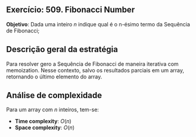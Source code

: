 ## Exercício: 509. Fibonacci Number
**Objetivo**: Dada uma inteiro $n$ indique qual é o n-ésimo termo da Sequência de Fibonacci;

## Descrição geral da estratégia
Para resolver gero a Sequência de Fibonacci de maneira iterativa com memoization. Nesse contexto, salvo os resultados parciais em um array, retornando o último elemento do array.

## Análise de complexidade
Para um array com $n$ inteiros, tem-se:
- **Time complexity**: $O(n)$
- **Space complexity**: $O(n)$